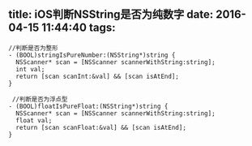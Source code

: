 title: iOS判断NSString是否为纯数字
date: 2016-04-15 11:44:40
tags:
---
```
//判断是否为整形
- (BOOL)stringIsPureNumber:(NSString*)string {
  NSScanner* scan = [NSScanner scannerWithString:string];
  int val;
  return [scan scanInt:&val] && [scan isAtEnd];
}
```
<!-- more -->
```
 //判断是否为浮点型
- (BOOL)floatIsPureFloat:(NSString*)string {
  NSScanner* scan = [NSScanner scannerWithString:string];
  float val;
  return [scan scanFloat:&val] && [scan isAtEnd];
}
```


